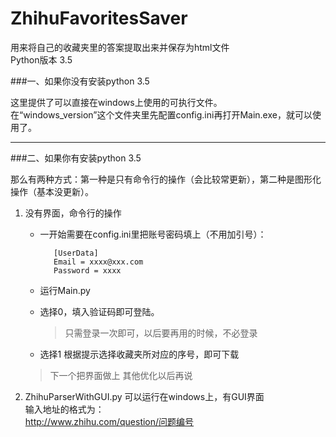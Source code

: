 # ZhihuFavoritesSaver

用来将自己的收藏夹里的答案提取出来并保存为html文件    
Python版本 3.5    
 
###一、如果你没有安装python 3.5  

这里提供了可以直接在windows上使用的可执行文件。  
在“windows_version”这个文件夹里先配置config.ini再打开Main.exe，就可以使用了。  

---
 
###二、如果你有安装python 3.5  

那么有两种方式：第一种是只有命令行的操作（会比较常更新），第二种是图形化操作（基本没更新）。
 
1.  没有界面，命令行的操作
    * 一开始需要在config.ini里把账号密码填上（不用加引号）：   

      ```   
         [UserData]
         Email = xxxx@xxx.com
         Password = xxxx
      ```

    * 运行Main.py

    * 选择0，填入验证码即可登陆。
      > 只需登录一次即可，以后要再用的时候，不必登录

    * 选择1
      根据提示选择收藏夹所对应的序号，即可下载

    > 下一个把界面做上
    > 其他优化以后再说

2. ZhihuParserWithGUI.py 可以运行在windows上，有GUI界面  
    输入地址的格式为：  
    http://www.zhihu.com/question/问题编号


